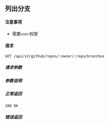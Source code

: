 ## 列出分支

#### 注意事项

- 需要`user`权限

#### 请求

```
GET /api/v2/github/repos/:owner/:repo/branches
```

##### 请求参数

##### 参数说明

##### 正常返回

```
200 OK
```

##### 错误返回
